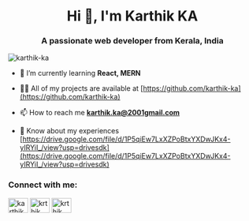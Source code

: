 <!--![](https://user-images.githubusercontent.com/18350557/176309783-0785949b-9127-417c-8b55-ab5a4333674e.gif)-->

<h1 align="center">Hi 👋, I'm Karthik KA</h1>
<h3 align="center">A passionate web developer from Kerala, India</h3>

<p align="left"> <img src="https://komarev.com/ghpvc/?username=karthik-ka&label=Profile%20views&color=0e75b6&style=flat" alt="karthik-ka" /> </p>

- 🌱 I’m currently learning **React, MERN**

- 👨‍💻 All of my projects are available at [https://github.com/karthik-ka](https://github.com/karthik-ka)

- 📫 How to reach me **karthik.ka@2001gmail.com**

- 📄 Know about my experiences [https://drive.google.com/file/d/1P5qiEw7LxXZPoBtxYXDwJKx4-yIRYiI_/view?usp=drivesdk](https://drive.google.com/file/d/1P5qiEw7LxXZPoBtxYXDwJKx4-yIRYiI_/view?usp=drivesdk)

<h3 align="left">Connect with me:</h3>
<p align="left">

<a href="https://linkedin.com/in/karthik k a" target="blank"><img align="center" src="https://raw.githubusercontent.com/rahuldkjain/github-profile-readme-generator/master/src/images/icons/Social/linked-in-alt.svg" alt="karthik k a" height="30" width="40" /></a>
<a href="https://instagram.com/krthik.___" target="blank"><img align="center" src="https://raw.githubusercontent.com/rahuldkjain/github-profile-readme-generator/master/src/images/icons/Social/instagram.svg" alt="krthik.___" height="30" width="40" /></a>
<a href="https://twitter.com/krthik__" target="blank"><img align="center" src="https://raw.githubusercontent.com/rahuldkjain/github-profile-readme-generator/master/src/images/icons/Social/twitter.svg" alt="krthik__" height="30" width="40" /></a>
</p>

